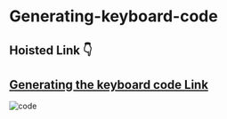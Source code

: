 # Generating-keyboard-code

## Hoisted Link 👇

## [Generating the keyboard code Link](https://ugamraj.github.io/Generating-keyboard-code/)

![code](https://github.com/UgamRaj/Generating-keyboard-code/assets/124122714/ea5c33c7-74b7-452d-9f9e-c305a292e035)
